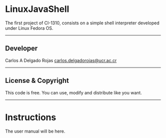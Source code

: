 # LinuxJavaShell
The first project of CI-1310, consists on a simple shell interpreter developed under Linux Fedora OS.

---

## Developer

Carlos A Delgado Rojas <carlos.delgadorojas@ucr.ac.cr> 

---

## License & Copyright

This code is free. You can use, modify and distribute like you want.

---

# Instructions
The user manual will be here.
